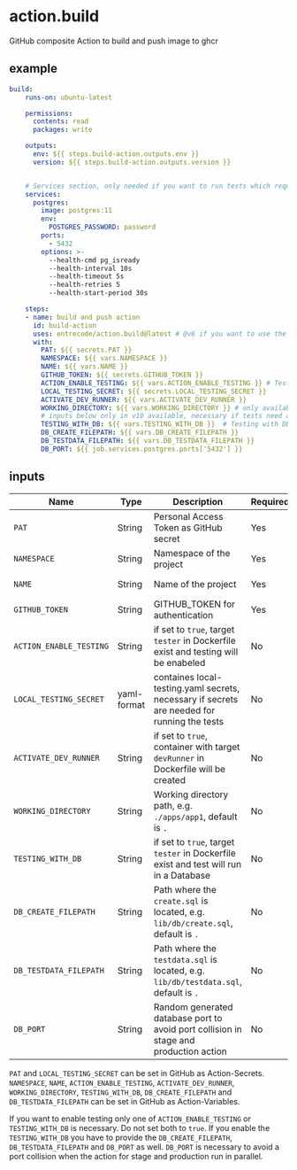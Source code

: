 # action.build

GitHub composite Action to build and push image to ghcr

## example

```yaml
build:
    runs-on: ubuntu-latest

    permissions:
      contents: read
      packages: write

    outputs:
      env: ${{ steps.build-action.outputs.env }}
      version: ${{ steps.build-action.outputs.version }}


    # Services section, only needed if you want to run tests which require a database
    services:
      postgres:
        image: postgres:11
        env:
          POSTGRES_PASSWORD: password
        ports:
          - 5432
        options: >-
          --health-cmd pg_isready
          --health-interval 10s
          --health-timeout 5s
          --health-retries 5
          --health-start-period 30s

    steps:
    - name: build and push action
      id: build-action
      uses: entrecode/action.build@latest # @v6 if you want to use the WORKING_DIRECTORY
      with:
        PAT: ${{ secrets.PAT }}
        NAMESPACE: ${{ vars.NAMESPACE }}
        NAME: ${{ vars.NAME }}
        GITHUB_TOKEN: ${{ secrets.GITHUB_TOKEN }}
        ACTION_ENABLE_TESTING: ${{ vars.ACTION_ENABLE_TESTING }} # Testing without DB
        LOCAL_TESTING_SECRET: ${{ secrets.LOCAL_TESTING_SECRET }}
        ACTIVATE_DEV_RUNNER: ${{ vars.ACTIVATE_DEV_RUNNER }}
        WORKING_DIRECTORY: ${{ vars.WORKING_DIRECTORY }} # only available in v6 until now
        # inputs below only in v10 available, necessary if tests need a Database to be executed - in combination with the services from above
        TESTING_WITH_DB: ${{ vars.TESTING_WITH_DB }}  # Testing with DB
        DB_CREATE_FILEPATH: ${{ vars.DB_CREATE_FILEPATH }}  
        DB_TESTDATA_FILEPATH: ${{ vars.DB_TESTDATA_FILEPATH }}
        DB_PORT: ${{ job.services.postgres.ports['5432'] }}

```

## inputs


| Name                    | Type        | Description                                                                                 | Required  | Version      |
|-------------------------|-------------|---------------------------------------------------------------------------------------------|-----------|--------------|
| `PAT`                   | String      | Personal Access Token as GitHub secret                                                      | Yes       | latest (v4)  |
| `NAMESPACE`             | String      | Namespace of the project                                                                    | Yes       | latest (v4)  |
| `NAME`                  | String      | Name of the project                                                                         | Yes       | latest (v4)  |
| `GITHUB_TOKEN`          | String      | GITHUB_TOKEN for authentication                                                             | Yes       | latest (v4)  |
| `ACTION_ENABLE_TESTING` | String      | if set to `true`, target `tester` in Dockerfile exist and testing will be enabeled          | No        | latest (v4)  |
| `LOCAL_TESTING_SECRET`  | yaml-format | containes local-testing.yaml secrets, necessary if secrets are needed for running the tests | No        | latest (v4)  |
| `ACTIVATE_DEV_RUNNER`   | String      | if set to `true`, container with target `devRunner` in Dockerfile will be created           | No        | latest (v4)  |
| `WORKING_DIRECTORY`     | String      | Working directory path, e.g. `./apps/app1`, default is `.`                                  | No        | (v6)         |
| `TESTING_WITH_DB`       | String      | if set to `true`, target `tester` in Dockerfile exist and test will run in a Database       | No        | (v10)        |
| `DB_CREATE_FILEPATH`    | String      | Path where the `create.sql` is located, e.g. `lib/db/create.sql`, default is `.`            | No        | (v10)        |
| `DB_TESTDATA_FILEPATH`  | String      | Path where the `testdata.sql` is located, e.g. `lib/db/testdata.sql`, default is `.`        | No        | (v10)        |
| `DB_PORT`               | String      | Random generated database port to avoid port collision in stage and production action       | No        | (v11)        |



`PAT` and `LOCAL_TESTING_SECRET` can be set in GitHub as Action-Secrets.
`NAMESPACE`, `NAME`, `ACTION_ENABLE_TESTING`, `ACTIVATE_DEV_RUNNER`, `WORKING_DIRECTORY`, `TESTING_WITH_DB`, `DB_CREATE_FILEPATH` and `DB_TESTDATA_FILEPATH` can be set in GitHub as Action-Variables.

If you want to enable testing only one of `ACTION_ENABLE_TESTING` or `TESTING_WITH_DB` is necessary. Do not set both to `true`. If you enable the `TESTING_WITH_DB` you have to provide the `DB_CREATE_FILEPATH`, `DB_TESTDATA_FILEPATH` and `DB_PORT` as well. `DB_PORT` is necessary to avoid a port collision when the action for stage and production run in parallel.
